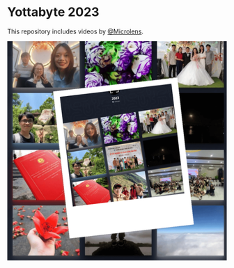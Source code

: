 # Yottabyte 2023

This repository includes videos by [@Microlens](https://github.com/microlens).

![banner](yottabyte.png)
